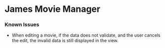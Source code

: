 # James Movie Manager

### Known Issues

* When editing a movie, if the data does not validate, and the user cancels the edit, the invalid data is still displayed in the view.
